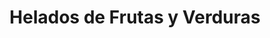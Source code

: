 ---
title: "Helados de Frutas y Verduras"
url: /san-lucas-sacatepequez/helados-de-frutas-y-verduras/
shop: general
---